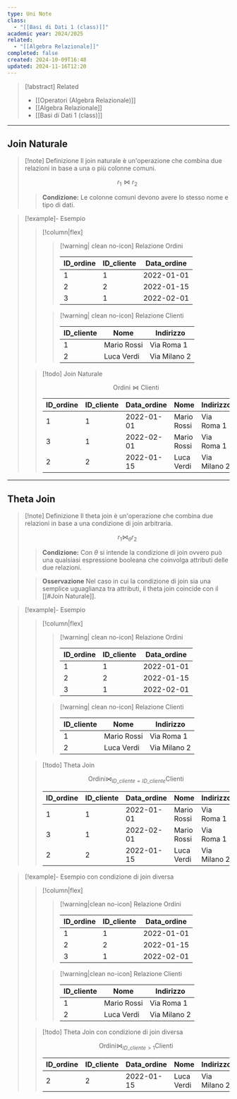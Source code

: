 ```yaml
---
type: Uni Note
class:
  - "[[Basi di Dati 1 (class)]]"
academic year: 2024/2025
related:
  - "[[Algebra Relazionale]]"
completed: false
created: 2024-10-09T16:48
updated: 2024-11-16T12:20
---
```

>[!abstract] Related
>- [[Operatori (Algebra Relazionale)]]
>- [[Algebra Relazionale]]
>- [[Basi di Dati 1 (class)]]

---
## Join Naturale

>[!note] Definizione
>Il join naturale è un'operazione che combina due relazioni in base a una o più colonne comuni.
>
>$$
>r_{1} \bowtie r_{2}
>$$
>
>>**Condizione:** Le colonne comuni devono avere lo stesso nome e tipo di dati.

>[!example]- Esempio
>
>>[!column|flex]
>>
>>>[!warning| clean no-icon] Relazione Ordini
>>>
>>>| ID_ordine | ID_cliente | Data_ordine |
>>>| --- | --- | --- |
>>>| 1 | 1 | 2022-01-01 |
>>>| 2 | 2 | 2022-01-15 |
>>>| 3 | 1 | 2022-02-01 |
>>
>>>[!warning| clean no-icon] Relazione Clienti
>>>
>>>| ID_cliente | Nome | Indirizzo |
>>>| --- | --- | --- |
>>>| 1 | Mario Rossi | Via Roma 1 |
>>>| 2 | Luca Verdi | Via Milano 2 |
>
>>[!todo] Join Naturale
>>
>>$$
>>\text{Ordini} \bowtie \text{Clienti}
>>$$
>>
>>| ID_ordine | ID_cliente | Data_ordine | Nome | Indirizzo |
>>| --- | --- | --- | --- | --- |
>>| 1 | 1 | 2022-01-01 | Mario Rossi | Via Roma 1 |
>>| 3 | 1 | 2022-02-01 | Mario Rossi | Via Roma 1 |
>>| 2 | 2 | 2022-01-15 | Luca Verdi | Via Milano 2 |

---
## Theta Join

>[!note] Definizione
>Il theta join è un'operazione che combina due relazioni in base a una condizione di join arbitraria.
>
>$$
>r_{1} \bowtie_{\theta} r_{2}
>$$
>
>>**Condizione:** Con $\theta$ si intende la condizione di join ovvero può una qualsiasi espressione booleana che coinvolga attributi delle due relazioni.
>
> >**Osservazione** 
>Nel caso in cui la condizione di join sia una semplice uguaglianza tra attributi, il theta join coincide con il [[#Join Naturale]].

>[!example]- Esempio
>
>>[!column|flex]
>>
>>>[!warning| clean no-icon] Relazione Ordini
>>>
>>>| ID_ordine | ID_cliente | Data_ordine |
>>>| --- | --- | --- |
>>>| 1 | 1 | 2022-01-01 |
>>>| 2 | 2 | 2022-01-15 |
>>>| 3 | 1 | 2022-02-01 |
>>
>>>[!warning| clean no-icon] Relazione Clienti
>>>
>>>| ID_cliente | Nome | Indirizzo |
>>>| --- | --- | --- |
>>>| 1 | Mario Rossi | Via Roma 1 |
>>>| 2 | Luca Verdi | Via Milano 2 |
>
>>[!todo] Theta Join
>>
>>$$
>>\text{Ordini} \bowtie_{ID\_cliente = ID\_cliente} \text{Clienti}
>>$$
>>
>>| ID_ordine | ID_cliente | Data_ordine | Nome | Indirizzo |
>>| --- | --- | --- | --- | --- |
>>| 1 | 1 | 2022-01-01 | Mario Rossi | Via Roma 1 |
>>| 3 | 1 | 2022-02-01 | Mario Rossi | Via Roma 1 |
>>| 2 | 2 | 2022-01-15 | Luca Verdi | Via Milano 2 |

>[!example]- Esempio con condizione di join diversa
>
>>[!column|flex]
>>
>>>[!warning|clean no-icon] Relazione Ordini
>>>
>>>| ID_ordine | ID_cliente | Data_ordine |
>>>| --- | --- | --- |
>>>| 1 | 1 | 2022-01-01 |
>>>| 2 | 2 | 2022-01-15 |
>>>| 3 | 1 | 2022-02-01 |
>>
>>>[!warning|clean no-icon] Relazione Clienti
>>>
>>>| ID_cliente | Nome | Indirizzo |
>>>| --- | --- | --- |
>>>| 1 | Mario Rossi | Via Roma 1 |
>>>| 2 | Luca Verdi | Via Milano 2 |
>
>>[!todo] Theta Join con condizione di join diversa
>>
>>$$
>>\text{Ordini} \bowtie_{ID\_cliente > 1} \text{Clienti}
>>$$
>>
>>| ID_ordine | ID_cliente | Data_ordine | Nome | Indirizzo |
>>| --- | --- | --- | --- | --- |
>>| 2 | 2 | 2022-01-15 | Luca Verdi | Via Milano 2 |
